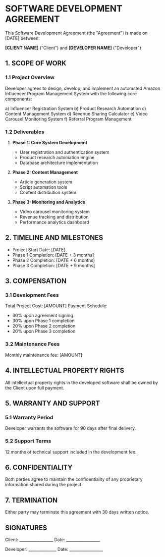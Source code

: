 # SOFTWARE DEVELOPMENT AGREEMENT

This Software Development Agreement (the "Agreement") is made on [DATE] between:

**[CLIENT NAME]** ("Client")
and
**[DEVELOPER NAME]** ("Developer")

## 1. SCOPE OF WORK

### 1.1 Project Overview
Developer agrees to design, develop, and implement an automated Amazon Influencer Program Management System with the following core components:

a) Influencer Registration System
b) Product Research Automation
c) Content Management System
d) Revenue Sharing Calculator
e) Video Carousel Monitoring System
f) Referral Program Management

### 1.2 Deliverables

1. **Phase 1: Core System Development**
   - User registration and authentication system
   - Product research automation engine
   - Database architecture implementation
   
2. **Phase 2: Content Management**
   - Article generation system
   - Script automation tools
   - Content distribution system
   
3. **Phase 3: Monitoring and Analytics**
   - Video carousel monitoring system
   - Revenue tracking and distribution
   - Performance analytics dashboard

## 2. TIMELINE AND MILESTONES

- Project Start Date: [DATE]
- Phase 1 Completion: [DATE + 3 months]
- Phase 2 Completion: [DATE + 6 months]
- Phase 3 Completion: [DATE + 9 months]

## 3. COMPENSATION

### 3.1 Development Fees
Total Project Cost: [AMOUNT]
Payment Schedule:
- 30% upon agreement signing
- 30% upon Phase 1 completion
- 20% upon Phase 2 completion
- 20% upon Phase 3 completion

### 3.2 Maintenance Fees
Monthly maintenance fee: [AMOUNT]

## 4. INTELLECTUAL PROPERTY RIGHTS

All intellectual property rights in the developed software shall be owned by the Client upon full payment.

## 5. WARRANTY AND SUPPORT

### 5.1 Warranty Period
Developer warrants the software for 90 days after final delivery.

### 5.2 Support Terms
12 months of technical support included in the development fee.

## 6. CONFIDENTIALITY

Both parties agree to maintain the confidentiality of any proprietary information shared during the project.

## 7. TERMINATION

Either party may terminate this agreement with 30 days written notice.

## SIGNATURES

Client: _________________ Date: _________________

Developer: ______________ Date: _________________
